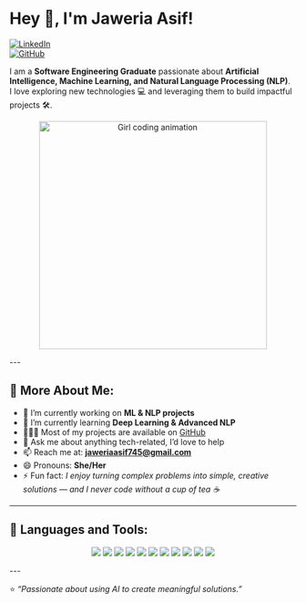 # Hey 👋, I'm Jaweria Asif!  

[![LinkedIn](https://img.shields.io/badge/LinkedIn-Connect-blue)](https://www.linkedin.com/in/jaweria-asif-khan-55b931244/)  
[![GitHub](https://img.shields.io/badge/GitHub-Follow-black)](https://github.com/JaweriaAsif745)  

I am a **Software Engineering Graduate** passionate about **Artificial Intelligence, Machine Learning, and Natural Language Processing (NLP)**.  
I love exploring new technologies 💻 and leveraging them to build impactful projects 🛠️.  

<p align="center">
  <img src="https://media.giphy.com/media/L1R1tvI9svkIWwpVYr/giphy.gif" width="400" alt="Girl coding animation"/>
</p>
---

## 🧐 More About Me:
- 🔭   I’m currently working on **ML & NLP projects**  
- 🌱   I’m currently learning **Deep Learning & Advanced NLP**  
- 👨🏻‍💻   Most of my projects are available on [GitHub](https://github.com/JaweriaAsif745)  
- 💬   Ask me about anything tech-related, I’d love to help  
- 📫   Reach me at: **jaweriaasif745@gmail.com**  
- 😄   Pronouns: **She/Her**  
- ⚡   Fun fact: *I enjoy turning complex problems into simple, creative solutions — and I never code without a cup of tea ☕*
  
---

## 🔨 Languages and Tools:
<p align="center">
  <img src="https://img.shields.io/badge/Python-3776AB?logo=python&logoColor=white" />
  <img src="https://img.shields.io/badge/Pandas-150458?logo=pandas&logoColor=white" />
  <img src="https://img.shields.io/badge/NumPy-013243?logo=numpy&logoColor=white" />
  <img src="https://img.shields.io/badge/Scikit--learn-F7931E?logo=scikitlearn&logoColor=white" />
  <img src="https://img.shields.io/badge/NLTK-85C1E9?logo=python&logoColor=white" />
  <img src="https://img.shields.io/badge/TensorFlow-FF6F00?logo=tensorflow&logoColor=white" />
  <img src="https://img.shields.io/badge/PyTorch-EE4C2C?logo=pytorch&logoColor=white" />
  <img src="https://img.shields.io/badge/C++-00599C?logo=cplusplus&logoColor=white" />
  <img src="https://img.shields.io/badge/JavaScript-F7DF1E?logo=javascript&logoColor=black" />
  <img src="https://img.shields.io/badge/Git-F05032?logo=git&logoColor=white" />
  <img src="https://img.shields.io/badge/VSCode-007ACC?logo=visual-studio-code&logoColor=white" />
</p>  
---

⭐️ *“Passionate about using AI to create meaningful solutions.”*  
